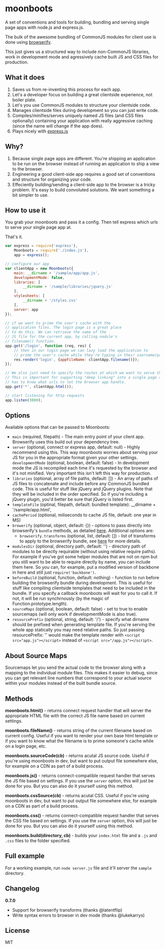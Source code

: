 # moonboots

A set of conventions and tools for building, bundling and serving single page apps with node.js and express.js.

The bulk of the awesome bundling of CommonJS modules for client use is done using [browserify](http://browserify.org/).

This just gives us a structured way to include non-CommonJS libraries, work in development mode and agressively cache built JS and CSS files for production.


## What it does

1. Saves us from re-inventing this process for each app.
1. Let's a developer focus on building a great clientside experience, not boiler plate.
1. Let's you use CommonJS modules to structure your clientside code.
1. Manages clientside files during development so you can just write code.
1. Compiles/minifies/serves uniquely named JS files (and CSS files optionally) containing your application with really aggressive caching (since the name will change if the app does).
1. Plays nicely with [express.js](http://expressjs.com)


## Why?

1. Because single page apps are different. You're shipping an application to be run on the browser instead of running an application to ship a view to the browser.
1. Engineering a good client-side app requires a good set of conventions and structure for organizing your code.
1. Effeciently building/sending a client-side app to the browser is a tricky problem. It's easy to build convoluted solutions. We want something a bit simpler to use.


## How to use it

You grab your moonboots and pass it a config. Then tell express which urls to serve your single page app at. 

That's it.

```js
var express = require('express'),
    Moonboots = require('./index.js'),
    app = express();

// configure our app
var clientApp = new Moonboots({
    main: __dirname + '/sample/app/app.js',
    developmentMode: false,
    libraries: [
        __dirname + '/sample/libraries/jquery.js'
    ],
    stylesheets: [
        __dirname + '/styles.css'
    ],
    server: app
});

// if we want to prime the user's cache with the
// application files. The login page is a great place
// to do this. We can retrieve the name of the
// JS file for the current app, by calling nodule's
// filename() function.
app.get('/login', function (req, res) {
    // then in our login page we can lazy load the application to
    // prime the user's cache while they're typing in their username/password
    res.render('login', {appFileName: clientApp.filename()});
});

// We also just need to specify the routes at which we want to serve this clientside app.
// This is important for supporting "deep linking" into a single page app. The server
// has to know what urls to let the browser app handle.
app.get('*', clientApp.html());

// start listening for http requests
app.listen(3000);


```


## Options

Available options that can be passed to Moonboots:

- `main` (required, filepath) - The main entry point of your client app. Browserify uses this build out your dependency tree.
- `server` (optional, connect or express app, default: null) - Highly recommend using this. This way moonboots worries about serving your JS for you in the appropriate format given your other settings.
`developmentMode` (optional, boolean, default: false) - In development mode the JS is recompiled each time it's requested by the browser and it's not minified. Very important this isn't left this way for production. 
- `libraries` (optional, array of file paths, default: []) - An array of paths of JS files to concatenate and include before any CommonJS bundled code. This is useful for stuff like jQuery and jQuery plugins. Note that they will be included in the order specified. So if you're including a jQuery plugin, you'd better be sure that jQuery is listed first. 
- `templateFile` (optinal, filepath, default: bundled template): __dirname + '/sample/app.html',
- `cachePeriod` (optional, miliseconds to cache JS file, default: one year in MS)
- `browerify` (optional, object, default: {}) - options to pass directly into browserify's `bundle` methods, as detailed [here](https://github.com/substack/node-browserify#bbundleopts-cb). Additional options are:
  - `browserify.transforms` (optional, list, default: []) - list of transforms to apply to the browserify bundle, see [here](https://github.com/substack/node-browserify#btransformtr) for more details.
- `modulesDir` (optional, directory path, default: '') - directory path of modules to be directly requirable (without using relative require paths). For example if you've got some helper modules that are not on npm but you still want to be able to require directly by name, you can include them here. So you can, for example, put a modified version of backbone in here and still just `require('backbone')`.
- `beforeBuild` (optional, function, default: nothing) - function to run before building the browserify bundle during development. This is useful for stuff like compiling clientside templates that need to be included in the bundle. If you specify a callback moonboots will wait for you to call it. If not, it will be run synchrnously (by the magic of Function.prototype.length).
- `sourceMaps` (optional, boolean, default: false) - set to true to enable sourcemaps (will only work if developmentMode is also true).
- `resourcePrefix` (optional, string, default: '/') - specify what dirname should be prefixed when generating template file. If you're serving the whole app statically you may need relative paths. So just passing resourcePrefix: '' would make the template render with `<script src="app.js"></script>` instead of `<script src="/app.js"></script>`.

## About Source Maps

Sourcemaps let you send the actual code to the browser along with a mapping to the individual module files. This makes it easier to debug, since you can get relevant line numbers that correspond to your actual source within your modules instead of the built bundle source.

## Methods

**moonboots.html()** - returns connect request handler that will server the appropriate HTML file with the correct JS file name based on current settings.

**moonboots.fileName()** - returns string of the current filename based on current config. Useful if you want to render your own base html template or if you want to know what the filename is to prime someone's cache while on a login page, etc.

**moonboots.sourceCode(cb)** - returns acutal JS source code. Useful if you're using moonboots in dev, but want to put output file somewhere else, for example on a CDN as part of a build process.

**moonboots.js()** - returns connect-compatible request handler that serves the JS file based on settings. If you use the `server` option, this will just be done for you. But you can also do it yourself using this method.

**moonboots.cssSource(cb)** - returns acutal CSS. Useful if you're using moonboots in dev, but want to put output file somewhere else, for example on a CDN as part of a build process.

**moonboots.css()** - returns connect-compatible request handler that serves the CSS file based on settings. If you use the `server` option, this will just be done for you. But you can also do it yourself using this method.

**moonboots.build(directory, cb)** - builds your `index.html` file and a `.js` and `.css` files to the folder specified.

## Full example

For a working example, run `node server.js` file and it'll server the `sample` directory.

## Changelog

**0.7.0**

  - Support for browserify transforms (thanks @latentflip)
  - Write syntax errors to browser in dev mode (thanks @lukekarrys)

## License

MIT
